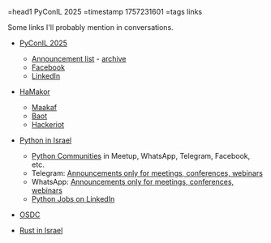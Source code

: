 =head1 PyConIL 2025
=timestamp 1757231601
=tags links

Some links I'll probably mention in conversations.

* [PyConIL 2025](https://pycon.org.il/2025/)
    * [Announcement list](https://lists.hamakor.org.il/postorius/lists/news.pycon.org.il/)  - [archive](https://lists.hamakor.org.il/hyperkitty/list/news@pycon.org.il/)
    * [Facebook](https://www.facebook.com/pyconisrael/)
    * [LinkedIn](https://www.linkedin.com/company/pycon-israel/)

* [HaMakor](https://hamakor.org.il/)
    * [Maakaf](https://maakaf.com/)
    * [Baot](https://www.baot.org/)
    * [Hackeriot](https://www.hackeriot.org/)

* [Python in Israel](https://python.org.il/)
    * [Python Communities](https://python.org.il/en/) in Meetup, WhatsApp, Telegram, Facebook, etc.
    * Telegram: [Announcements only for meetings, conferences, webinars](https://t.me/PythonInIsrael)
    * WhatsApp: [Announcements only for meetings, conferences, webinars](https://chat.whatsapp.com/DdcVTh3fVa95AKfv9PHLOI)
    * [Python Jobs on LinkedIn](https://www.linkedin.com/company/python-jobs-in-israel/)

* [OSDC](https://osdc.code-maven.com/)
* [Rust in Israel](https://rust.org.il/)

